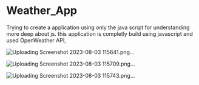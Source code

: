 # Weather_App
Trying to create a application using only the java script for understanding more deep about js.
this application is completly build using javascript and used OpenWeather API,





![Uploading Screenshot 2023-08-03 115641.png…]()



![Uploading Screenshot 2023-08-03 115709.png…]()







![Uploading Screenshot 2023-08-03 115743.png…]()

